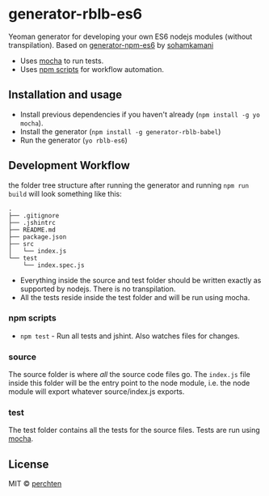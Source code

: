 # generator-rblb-es6
Yeoman generator for developing your own ES6 nodejs modules (without transpilation). Based on [generator-npm-es6](https://github.com/sohamkamani/generator-nm-es6) by [sohamkamani](https://github.com/sohamkamani)
- Uses [mocha](https://mochajs.org/) to run tests.
- Uses [npm scripts](http://blog.keithcirkel.co.uk/how-to-use-npm-as-a-build-tool/) for workflow automation.

## Installation and usage

- Install previous dependencies if you haven't already (`npm install -g yo mocha`).
- Install the generator (`npm install -g generator-rblb-babel`)
- Run the generator (`yo rblb-es6`)

## Development Workflow

the folder tree structure after running the generator and running `npm run build` will look something like this:  
```
.  
├── .gitignore  
├── .jshintrc  
├── README.md   
├── package.json  
├── src  
│   └── index.js  
└── test  
    └── index.spec.js

```

- Everything inside the source and test folder should be written exactly as supported by nodejs. There is no transpilation.
- All the tests reside inside the test folder and will be run using mocha.

### npm scripts
- `npm test` - Run all tests and jshint. Also watches files for changes.

### source
The source folder is where *all* the source code files go. The `index.js` file inside this folder will be the entry point to the node module, i.e. the node module will export whatever source/index.js exports.

### test
The test folder contains all the tests for the source files. Tests are run using [mocha](https://mochajs.org/).

## License

MIT © [perchten](https://github.com/perchten)
